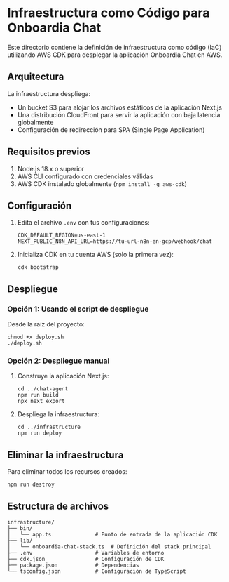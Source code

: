 # Infraestructura como Código para Onboardia Chat

Este directorio contiene la definición de infraestructura como código (IaC) utilizando AWS CDK para desplegar la aplicación Onboardia Chat en AWS.

## Arquitectura

La infraestructura despliega:
- Un bucket S3 para alojar los archivos estáticos de la aplicación Next.js
- Una distribución CloudFront para servir la aplicación con baja latencia globalmente
- Configuración de redirección para SPA (Single Page Application)

## Requisitos previos

1. Node.js 18.x o superior
2. AWS CLI configurado con credenciales válidas
3. AWS CDK instalado globalmente (`npm install -g aws-cdk`)

## Configuración

1. Edita el archivo `.env` con tus configuraciones:
   ```
   CDK_DEFAULT_REGION=us-east-1
   NEXT_PUBLIC_N8N_API_URL=https://tu-url-n8n-en-gcp/webhook/chat
   ```

2. Inicializa CDK en tu cuenta AWS (solo la primera vez):
   ```
   cdk bootstrap
   ```

## Despliegue

### Opción 1: Usando el script de despliegue

Desde la raíz del proyecto:
```
chmod +x deploy.sh
./deploy.sh
```

### Opción 2: Despliegue manual

1. Construye la aplicación Next.js:
   ```
   cd ../chat-agent
   npm run build
   npx next export
   ```

2. Despliega la infraestructura:
   ```
   cd ../infrastructure
   npm run deploy
   ```

## Eliminar la infraestructura

Para eliminar todos los recursos creados:
```
npm run destroy
```

## Estructura de archivos

```
infrastructure/
├── bin/
│   └── app.ts              # Punto de entrada de la aplicación CDK
├── lib/
│   └── onboardia-chat-stack.ts  # Definición del stack principal
├── .env                    # Variables de entorno
├── cdk.json                # Configuración de CDK
├── package.json            # Dependencias
└── tsconfig.json           # Configuración de TypeScript
```